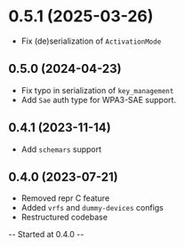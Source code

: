 # 0.5.1 (2025-03-26)
- Fix (de)serialization of `ActivationMode`

## 0.5.0 (2024-04-23)
- Fix typo in serialization of `key_management`
- Add `Sae` auth type for WPA3-SAE support.

## 0.4.1 (2023-11-14)
- Add `schemars` support

## 0.4.0 (2023-07-21)
- Removed repr C feature
- Added `vrfs` and `dummy-devices` configs
- Restructured codebase

-- Started at 0.4.0 --
